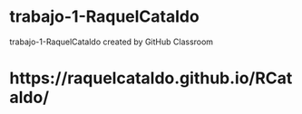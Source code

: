 # trabajo-1-RaquelCataldo
trabajo-1-RaquelCataldo created by GitHub Classroom
<h1>https://raquelcataldo.github.io/RCataldo/</h1>
